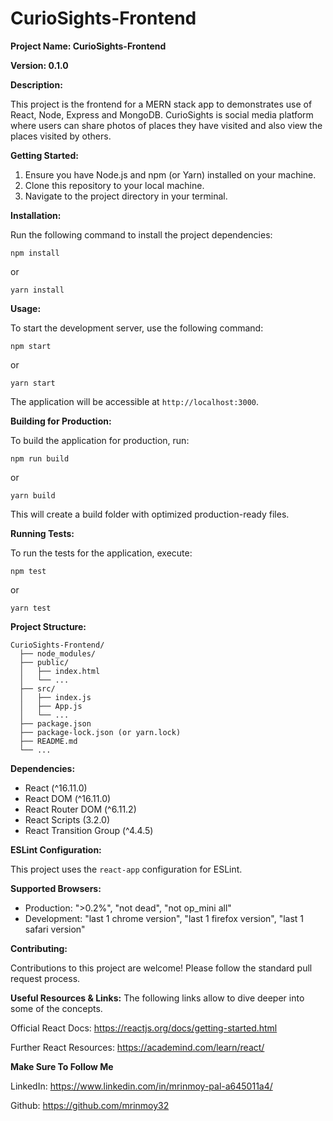 # CurioSights-Frontend

**Project Name: CurioSights-Frontend**

**Version: 0.1.0**

**Description:**

This project is the frontend for a MERN stack app to demonstrates use of React, Node, Express and MongoDB. CurioSights is social media platform where users can share photos of places they have visited and also view the places visited by others.

**Getting Started:**

1. Ensure you have Node.js and npm (or Yarn) installed on your machine.
2. Clone this repository to your local machine.
3. Navigate to the project directory in your terminal.

**Installation:**

Run the following command to install the project dependencies:

```
npm install
```
or
```
yarn install
```

**Usage:**

To start the development server, use the following command:

```
npm start
```
or
```
yarn start
```

The application will be accessible at `http://localhost:3000`.

**Building for Production:**

To build the application for production, run:

```
npm run build
```
or
```
yarn build
```

This will create a build folder with optimized production-ready files.

**Running Tests:**

To run the tests for the application, execute:

```
npm test
```
or
```
yarn test
```

**Project Structure:**

```
CurioSights-Frontend/
  ├── node_modules/
  ├── public/
  │   ├── index.html
  │   └── ...
  ├── src/
  │   ├── index.js
  │   ├── App.js
  │   └── ...
  ├── package.json
  ├── package-lock.json (or yarn.lock)
  ├── README.md
  └── ...
```

**Dependencies:**

- React (^16.11.0)
- React DOM (^16.11.0)
- React Router DOM (^6.11.2)
- React Scripts (3.2.0)
- React Transition Group (^4.4.5)

**ESLint Configuration:**

This project uses the `react-app` configuration for ESLint.

**Supported Browsers:**

- Production: ">0.2%", "not dead", "not op_mini all"
- Development: "last 1 chrome version", "last 1 firefox version", "last 1 safari version"

**Contributing:**

Contributions to this project are welcome! Please follow the standard pull request process.

**Useful Resources & Links:**
The following links allow to dive deeper into some of the concepts.

Official React Docs: https://reactjs.org/docs/getting-started.html

Further React Resources: https://academind.com/learn/react/

**Make Sure To Follow Me**

LinkedIn: https://www.linkedin.com/in/mrinmoy-pal-a645011a4/

Github: https://github.com/mrinmoy32

